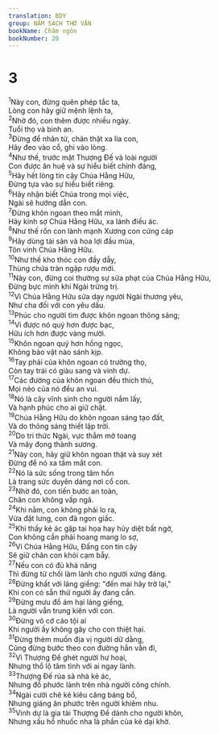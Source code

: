 ```yaml
---
translation: BDY
group: NĂM SÁCH THƠ VĂN
bookName: Châm ngôn 
bookNumber: 20
---
```


<div class="title"><h1>3</h1></div>
<span class="verse ch_3_1"><sup>1</sup>Này con, đừng quên phép tắc ta,<br/>Lòng con hãy giữ mệnh lệnh ta,<br/></span>
<span class="verse ch_3_2"><sup>2</sup>Nhờ đó, con thêm được nhiều ngày.<br/>Tuổi thọ và bình an.<br/></span>
<span class="verse ch_3_3"><sup>3</sup>Đừng để nhân từ, chân thật xa lìa con,<br/>Hãy đeo vào cổ, ghi vào lòng.<br/></span>
<span class="verse ch_3_4"><sup>4</sup>Như thế, trước mặt Thượng Đế và loài người<br/>Con được ân huệ và sự hiểu biết chính đáng,<br/></span>
<span class="verse ch_3_5"><sup>5</sup>Hãy hết lòng tin cậy Chúa Hằng Hữu,<br/>Đừng tựa vào sự hiểu biết riêng.<br/></span>
<span class="verse ch_3_6"><sup>6</sup>Hãy nhận biết Chúa trong mọi việc,<br/>Ngài sẽ hướng dẫn con.<br/></span>
<span class="verse ch_3_7"><sup>7</sup>Đừng khôn ngoan theo mắt mình,<br/>Hãy kính sợ Chúa Hằng Hữu, xa lánh điều ác.<br/></span>
<span class="verse ch_3_8"><sup>8</sup>Như thế rốn con lành mạnh Xương con cứng cáp<br/></span>
<span class="verse ch_3_9"><sup>9</sup>Hãy dùng tài sản và hoa lợi đầu mùa,<br/>Tôn vinh Chúa Hằng Hữu.<br/></span>
<span class="verse ch_3_10"><sup>10</sup>Như thế kho thóc con đầy dẫy,<br/>Thùng chứa tràn ngập rượu mới.<br/></span>
<span class="verse ch_3_11"><sup>11</sup>Này con, đừng coi thường sự sửa phạt của Chúa Hằng Hữu,<br/>Đừng bực mình khi Ngài trừng trị.<br/></span>
<span class="verse ch_3_12"><sup>12</sup>Vì Chúa Hằng Hữu sửa dạy người Ngài thương yêu,<br/>Như cha đối với con yêu dấu.<br/></span>
<span class="verse ch_3_13"><sup>13</sup>Phúc cho người tìm được khôn ngoan thông sáng;<br/></span>
<span class="verse ch_3_14"><sup>14</sup>Vì được nó quý hơn được bạc,<br/>Hữu ích hơn được vàng mười.<br/></span>
<span class="verse ch_3_15"><sup>15</sup>Khôn ngoan quý hơn hồng ngọc,<br/>Không bảo vật nào sánh kịp.<br/></span>
<span class="verse ch_3_16"><sup>16</sup>Tay phải của khôn ngoan có trường thọ,<br/>Còn tay trái có giàu sang và vinh dự.<br/></span>
<span class="verse ch_3_17"><sup>17</sup>Các đường của khôn ngoan đều thích thú,<br/>Mọi nẻo của nó đều an vui.<br/></span>
<span class="verse ch_3_18"><sup>18</sup>Nó là cây vĩnh sinh cho người nắm lấy,<br/>Và hạnh phúc cho ai giữ chặt.<br/></span>
<span class="verse ch_3_19"><sup>19</sup>Chúa Hằng Hữu do khôn ngoan sáng tạo đất,<br/>Và do thông sáng thiết lập trời.<br/></span>
<span class="verse ch_3_20"><sup>20</sup>Do tri thức Ngài, vực thẳm mở toang<br/>Và mây đọng thành sương.<br/></span>
<span class="verse ch_3_21"><sup>21</sup>Này con, hãy giữ khôn ngoan thật và suy xét<br/>Đừng để nó xa tầm mắt con.<br/></span>
<span class="verse ch_3_22"><sup>22</sup>Nó là sức sống trong tâm hồn<br/>Là trang sức duyên dáng nơi cổ con.<br/></span>
<span class="verse ch_3_23"><sup>23</sup>Nhờ đó, con tiến bước an toàn,<br/>Chân con không vấp ngã.<br/></span>
<span class="verse ch_3_24"><sup>24</sup>Khi nằm, con không phải lo ra,<br/>Vừa đặt lưng, con đã ngon giấc.<br/></span>
<span class="verse ch_3_25"><sup>25</sup>Khi thấy kẻ ác gặp tai họa hay hủy diệt bất ngờ,<br/>Con không cần phải hoang mang lo sợ,<br/></span>
<span class="verse ch_3_26"><sup>26</sup>Vì Chúa Hằng Hữu, Đấng con tin cậy<br/>Sẽ giữ chân con khỏi cạm bẫy.<br/></span>
<span class="verse ch_3_27"><sup>27</sup>Nếu con có đủ khả năng<br/>Thì đừng từ chối làm lành cho người xứng đáng.<br/></span>
<span class="verse ch_3_28"><sup>28</sup>Đừng khất với láng giềng: &#34;đến mai hãy trở lại,&#34;<br/>Khi con có sẵn thứ người ấy đang cần.<br/></span>
<span class="verse ch_3_29"><sup>29</sup>Đừng mưu đồ ám hại láng giềng,<br/>Là người vẫn trung kiên với con.<br/></span>
<span class="verse ch_3_30"><sup>30</sup>Đừng vô cớ cáo tội ai<br/>Khi người ấy không gây cho con thiệt hại.<br/></span>
<span class="verse ch_3_31"><sup>31</sup>Đừng thèm muốn địa vị người dữ dằng,<br/>Cũng đừng bước theo con đường hắn vẫn đi,<br/></span>
<span class="verse ch_3_32"><sup>32</sup>Vì Thượng Đế ghét người hư hoại,<br/>Nhưng thổ lộ tâm tình với ai ngay lành.<br/></span>
<span class="verse ch_3_33"><sup>33</sup>Thượng Đế rủa sả nhà kẻ ác,<br/>Nhưng đổ phước lành trên nhà người công chính.<br/></span>
<span class="verse ch_3_34"><sup>34</sup>Ngài cười chê kẻ kiêu căng báng bổ,<br/>Nhưng giáng ân phước trên người khiêm nhu.<br/></span>
<span class="verse ch_3_35"><sup>35</sup>Vinh dự là gia tài Thượng Đế dành cho người khôn,<br/>Nhưng xấu hổ nhuốc nha là phần của kẻ dại khờ.</span>
